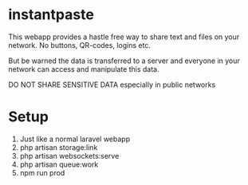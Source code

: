 # instantpaste

This webapp provides a hastle free way to share text and files on your network. No buttons, QR-codes, logins etc.

But be warned the data is transferred to a server and everyone in your network can access and manipulate this data. 

DO NOT SHARE SENSITIVE DATA especially in public networks

# Setup

1. Just like a normal laravel webapp
2. php artisan storage:link
3. php artisan websockets:serve
4. php artisan queue:work
5. npm run prod
